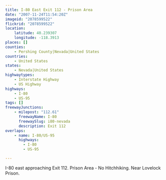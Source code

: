 ```yaml
---
title: I-80 East Exit 112 - Prison Area
date: "2007-11-24T11:54:20Z"
imageid: "2078599522"
flickrid: "2078599522"
location:
    latitude: 40.239307
    longitude: -118.3913
places: []
counties:
    - Pershing County|Nevada|United States
countries:
    - United States
states:
    - Nevada|United States
highwaytypes:
    - Interstate Highway
    - US Highway
highways:
    - I-80
    - US-95
tags: []
freewayJunctions:
    - milepost: "112.61"
      freewayName: I-80
      freewaySlug: i80-nevada
      description: Exit 112
overlaps:
    - name: I-80/US-95
      highways:
        - I-80
        - US-95

---
```

I-80 east approaching Exit 112.  Prison Area - No Hitchhiking.  Near Lovelock Prison.